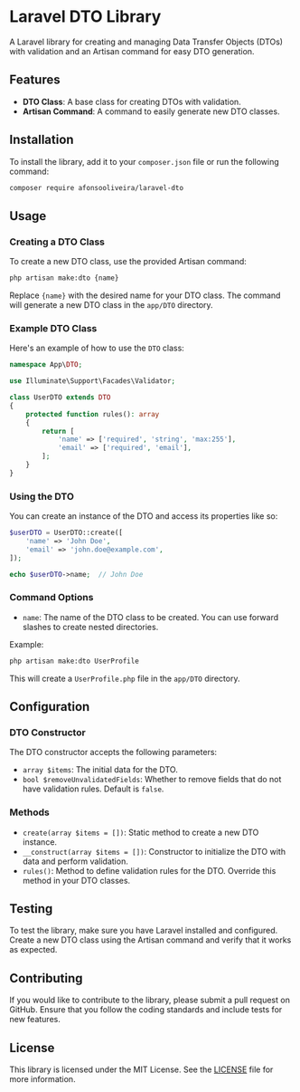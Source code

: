 # Laravel DTO Library

A Laravel library for creating and managing Data Transfer Objects (DTOs) with validation and an Artisan command for easy DTO generation.

## Features

- **DTO Class**: A base class for creating DTOs with validation.
- **Artisan Command**: A command to easily generate new DTO classes.

## Installation

To install the library, add it to your `composer.json` file or run the following command:

```bash
composer require afonsooliveira/laravel-dto
```

## Usage

### Creating a DTO Class

To create a new DTO class, use the provided Artisan command:

```bash
php artisan make:dto {name}
```

Replace `{name}` with the desired name for your DTO class. The command will generate a new DTO class in the `app/DTO` directory.

### Example DTO Class

Here's an example of how to use the `DTO` class:

```php
namespace App\DTO;

use Illuminate\Support\Facades\Validator;

class UserDTO extends DTO
{
    protected function rules(): array
    {
        return [
            'name' => ['required', 'string', 'max:255'],
            'email' => ['required', 'email'],
        ];
    }
}
```

### Using the DTO

You can create an instance of the DTO and access its properties like so:

```php
$userDTO = UserDTO::create([
    'name' => 'John Doe',
    'email' => 'john.doe@example.com',
]);

echo $userDTO->name;  // John Doe
```

### Command Options

- `name`: The name of the DTO class to be created. You can use forward slashes to create nested directories.

Example:

```bash
php artisan make:dto UserProfile
```

This will create a `UserProfile.php` file in the `app/DTO` directory.

## Configuration

### DTO Constructor

The DTO constructor accepts the following parameters:

- `array $items`: The initial data for the DTO.
- `bool $removeUnvalidatedFields`: Whether to remove fields that do not have validation rules. Default is `false`.

### Methods

- `create(array $items = [])`: Static method to create a new DTO instance.
- `__construct(array $items = [])`: Constructor to initialize the DTO with data and perform validation.
- `rules()`: Method to define validation rules for the DTO. Override this method in your DTO classes.

## Testing

To test the library, make sure you have Laravel installed and configured. Create a new DTO class using the Artisan command and verify that it works as expected.

## Contributing

If you would like to contribute to the library, please submit a pull request on GitHub. Ensure that you follow the coding standards and include tests for new features.

## License

This library is licensed under the MIT License. See the [LICENSE](LICENSE) file for more information.
